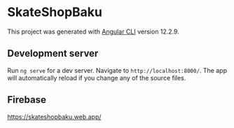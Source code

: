 # SkateShopBaku

This project was generated with [Angular CLI](https://github.com/angular/angular-cli) version 12.2.9.

## Development server

Run `ng serve` for a dev server. Navigate to `http://localhost:8000/`. The app will automatically reload if you change any of the source files.

## Firebase

https://skateshopbaku.web.app/
